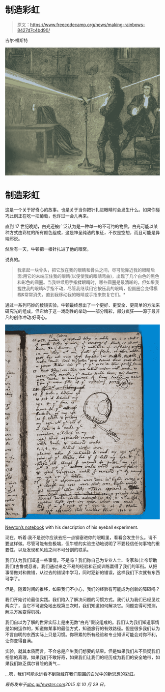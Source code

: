 # 制造彩虹

> 原文：<https://www.freecodecamp.org/news/making-rainbows-8427d7c4bd90/>

吉尔·福斯特

![1*7z212UCn9oeUpOVq9zW9GA](img/159ca4359524be4f3dbacd201e0745a6.png)

# 制造彩虹

这是一个关于好奇心的故事。也是关于当你把针扎进眼睛时会发生什么。如果你碰巧此刻正在吃一把葡萄，也许过一会儿再来。

直到 17 世纪晚期，白光还被广泛认为是一种单一的不可约的物质。白光可能以某种方式由彩虹的所有颜色组成，这是神圣纯洁的象征，不仅是空想，而且可能是异端邪说。

然后有一天，牛顿把一根针扎进了他的眼窝。

说真的。

> 我拿起一块骨头，把它放在我的眼睛和骨头之间，尽可能靠近我的眼睛后面:用它的末端压住我的眼睛(以便使我的眼睛弯曲)，出现了几个白色的黑色和彩色的圆圈。当我继续用手指揉眼睛时，哪些圆圈是最清晰的，但如果我握住我的眼睛&手指不动，尽管我继续用它按压我的眼睛，但圆圈会变得模糊&常常消失，直到我移动我的眼睛或手指来恢复它们。*

通过一系列巧妙的棱镜实验，牛顿最终想出了一个更好、更安全、更简单的方法来研究光的组成。但它始于这一戏剧性的举动——部分精彩，部分疯狂——源于最非凡的创作冲动:好奇心。

![1*7VyndjAAbKdUSdBCws0kGA](img/5171c4a85077528311bc2aa7714ce53c.png)

[Newton’s notebook](http://www.lib.cam.ac.uk/exhibitions/Footprints_of_the_Lion/private_scholar.html) with his description of his eyeball experiment.

现在，听着:我不是说你应该去把一点钢塞进你的眼眶里，看看会发生什么。请不要这样做。尽管可能有些极端，但牛顿的实验生动地说明了不要轻信任何事物的重要性，以及发现和风险之间不可分割的联系。

我们认为我们知道一些事情，不是吗？我们称自己为专业人士、专家和(上帝帮助我们)古鲁或忍者。我们通过来之不易的经验和正规训练赢得了我们的军衔。从把事情做对和做错，从过去的错误中学习，同时犯新的错误，这样我们下次就有东西可学了。

但是，随着时间的推移，如果我们不小心，我们的经验有可能成为创新的障碍吗？

我们开始讨论最佳实践。我们陷入了解决问题的习惯方式。我们认为我们已经见过两次了，当它不可避免地出现第三次时，我们知道如何解决它。问题变得可预测，解决方案变得机械。

我们自以为了解的世界实际上是由无数“白光”假设组成的。我们认为我们知道事情是如何运作的，知道做某事的最佳方式，知道旅行的有效路径。但是很多我们认为不言自明的东西实际上只是习惯。你积累的所有经验和专业知识可能会对你不利，让你变得自满。

实验，就其本质而言，不会总是产生我们想要的结果。但是如果我们从不质疑我们相信的真理，如果我们不敢好奇，如果我们让我们的经历成为我们的安全地带，如果我们缺乏偶尔冒险的勇气…

…嗯，我们可能永远看不到隐藏在我们周围的白光中的新思想的彩虹。

*最初发布于[abc.gilfewster.com](http://abc.gilfewster.com/making-rainbows/)2015 年 10 月 29 日。*